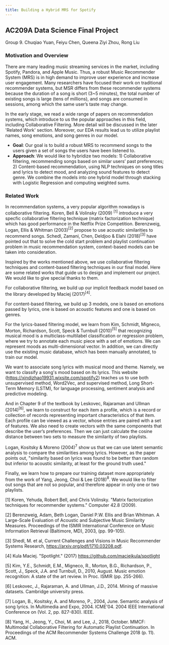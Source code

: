 ```yaml
---
title: Building a Hybrid MRS for Spotify
---
```


## AC209A Data Science Final Project

Group 9. Chuqiao Yuan, Feiyu Chen, Queena Ziyi Zhou, Rong Liu

### Motivation and Overview

There are many leading music streaming services in the market, including Spotify, Pandora, and Apple Music. Thus, a robust Music Recommender System (MRS) is in high demand to improve user experience and increase user engagement. Many researchers have focused their work on traditional recommender systems, but MSR differs from these recommender systems because the duration of a song is short (3~5 minutes), the total number of existing songs is large (tens of millions), and songs are consumed in sessions, among which the same user’s taste may change.


In the early stage, we read a wide range of papers on recommendation systems, which introduce to us the popular approaches in this field, including Collaborative Filtering. More detail will be discussed in the later 'Related Work' section. Moreover, our EDA results lead us to utilize playlist names, song emotions, and song genres in our model.

- **Goal**: ​Our goal is to build a robust MRS to recommend songs to the users given a set of songs the users have been listened to.
- **Approach**: W​e would like to hybridize two models: 1) Collaborative filtering, recommending songs based on similar users’ past preferences; 2) Content-based recommendation, using NLP techniques on song titles and lyrics to detect mood, and analyzing sound features to detect genre. We combine the models into one hybrid model through stacking with Logistic Regression and computing weighted sums.


### Related Work

In recommendation systems, a very popular algorithm nowadays is collaborative filtering. Koren, Bell & Volinsky (2009) $^{[1]}$ introduce a very specfic collaborative filtering technique (matrix factorization technique) which has good performance in the Netflix Prize Competition. Berenzweig, Logan, Ellis & Whitman (2003)$^{[2]}$ propose to use acoustic similarities to recommend songs. Schedl, Zamani, Chen, Deldjoo & Elahi (2018)$^{[3]}$ have pointed out that to solve the cold start problem and playlist continuation problem in music recommendation system, context-based models can be taken into consideration.

Inspired by the works mentioned above, we use collaborative filtering techniques and content-based filtering techniques in our final model. Here are some related works that guide us to design and implement our project. We would like to give special thanks to them.

For collaborative filtering, we build up our implicit feedback model based on the library developed by Maciej (2017)$^{[4]}$.

For content-based filtering, we build up 3 models, one is based on emotions passed by lyrics, one is based on acoustic features and one is based on genres.

For the lyrics-based filtering model, we learn from Kim, Schmidt, Migneco, Morton, Richardson, Scott, Speck & Turnbull (2010)$^{[5]}$ that recognizing musical mood is a multiclass-multilabel classification or regression problem, where we try to annotate each music piece with a set of emotions. We can represent moods as multi-dimensional vector. In addition, we can directly use the existing music database, which has been manually annotated, to train our model.

We want to associate song lyrics with musical mood and theme. Namely, we want to classify a song's mood based on its lyrics. This website (https://xindizhao19931.wixsite.com/spotify2) teaches us to use both unsupervised method, Word2Vec, and supervised method, Long Short-Term Memory (LSTM), for language processing, sentiment analysis and predictive modeling.

And in Chapter 9 of the textbook by Leskovec, Rajaraman and Ullman (2014)$^{[6]}$, we learn to construct for each item a profile, which is a record or collection of records representing important characteristics of that item. Each profile can be viewed as a vector, whose entries are paired with a set of features. We also need to create vectors with the same components that describe the user’s preferences. Then we can just calculate the cosine distance between two sets to measure the similarity of two playlists.

Logan, Kositsky & Moreno (2004)$^{7}$ show us that we can use latent semantic analysis to compare the similarities among lyrics. However, as the paper points out, "similarity based on lyrics was found to be better than random but inferior to acoustic similarity, at least for the ground truth used."

Finally, we learn how to prepare our training dataset more appropriately from the work of Yang, Jeong, Choi & Lee (2018)$^{8}$. We would like to filter out songs that are not so popular, and therefore appear in only one or two playlists.

[1] Koren, Yehuda, Robert Bell, and Chris Volinsky. "Matrix factorization techniques for recommender systems." Computer 42.8 (2009).

[2] Berenzweig, Adam, Beth Logan, Daniel P.W. Ellis and Brian Whitman. A Large-Scale Evaluation of Acoustic and Subjective Music Similarity Measures. Proceedings of the ISMIR International Conference on Music Information Retrieval (Baltimore, MD), 2003, (pp. 99-105).

[3] Shedl, M. et al, Current Challenges and Visions in Music Recommender Systems Research, https://arxiv.org/pdf/1710.03208.pdf.

[4] Kula Maciej. "Spotlight." (2017)
https://github.com/maciejkula/spotlight

[5] Kim, Y.E., Schmidt, E.M., Migneco, R., Morton, B.G., Richardson, P., Scott, J., Speck, J.A. and Turnbull, D., 2010, August. Music emotion recognition: A state of the art review. In Proc. ISMIR (pp. 255-266).

[6] Leskovec, J., Rajaraman, A. and Ullman, J.D., 2014. Mining of massive datasets. Cambridge university press.

[7] Logan, B., Kositsky, A. and Moreno, P., 2004, June. Semantic analysis of song lyrics. In Multimedia and Expo, 2004. ICME'04. 2004 IEEE International Conference on (Vol. 2, pp. 827-830). IEEE.

[8] Yang, H., Jeong, Y., Choi, M. and Lee, J., 2018, October. MMCF: Multimodal Collaborative Filtering for Automatic Playlist Continuation. In Proceedings of the ACM Recommender Systems Challenge 2018 (p. 11). ACM.
